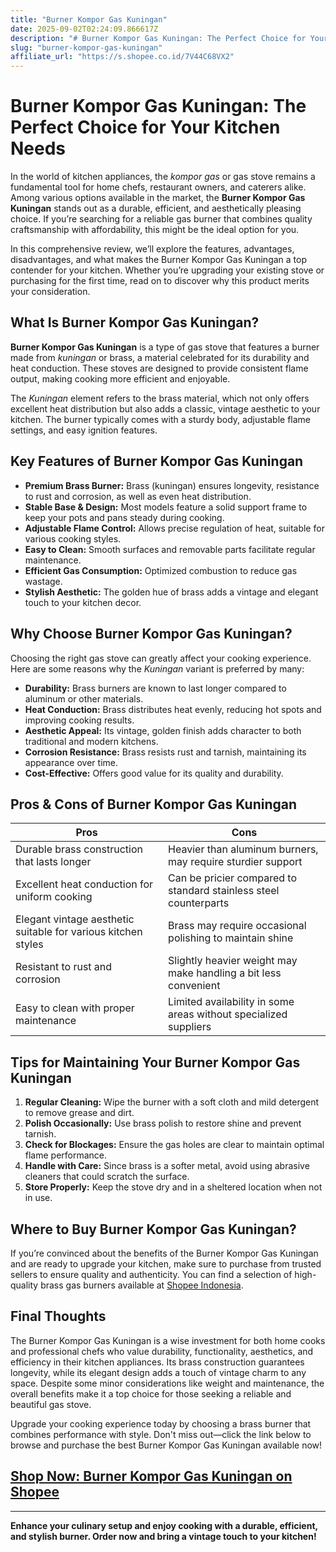 ```yaml
---
title: "Burner Kompor Gas Kuningan"
date: 2025-09-02T02:24:09.866617Z
description: "# Burner Kompor Gas Kuningan: The Perfect Choice for Your Kitchen Needs..."
slug: "burner-kompor-gas-kuningan"
affiliate_url: "https://s.shopee.co.id/7V44C68VX2"
---
```

# Burner Kompor Gas Kuningan: The Perfect Choice for Your Kitchen Needs

In the world of kitchen appliances, the *kompor gas* or gas stove remains a fundamental tool for home chefs, restaurant owners, and caterers alike. Among various options available in the market, the **Burner Kompor Gas Kuningan** stands out as a durable, efficient, and aesthetically pleasing choice. If you’re searching for a reliable gas burner that combines quality craftsmanship with affordability, this might be the ideal option for you.

In this comprehensive review, we’ll explore the features, advantages, disadvantages, and what makes the Burner Kompor Gas Kuningan a top contender for your kitchen. Whether you’re upgrading your existing stove or purchasing for the first time, read on to discover why this product merits your consideration.

## What Is Burner Kompor Gas Kuningan?

**Burner Kompor Gas Kuningan** is a type of gas stove that features a burner made from *kuningan* or brass, a material celebrated for its durability and heat conduction. These stoves are designed to provide consistent flame output, making cooking more efficient and enjoyable.

The *Kuningan* element refers to the brass material, which not only offers excellent heat distribution but also adds a classic, vintage aesthetic to your kitchen. The burner typically comes with a sturdy body, adjustable flame settings, and easy ignition features.

## Key Features of Burner Kompor Gas Kuningan

- **Premium Brass Burner:** Brass (kuningan) ensures longevity, resistance to rust and corrosion, as well as even heat distribution.
- **Stable Base & Design:** Most models feature a solid support frame to keep your pots and pans steady during cooking.
- **Adjustable Flame Control:** Allows precise regulation of heat, suitable for various cooking styles.
- **Easy to Clean:** Smooth surfaces and removable parts facilitate regular maintenance.
- **Efficient Gas Consumption:** Optimized combustion to reduce gas wastage.
- **Stylish Aesthetic:** The golden hue of brass adds a vintage and elegant touch to your kitchen decor.

## Why Choose Burner Kompor Gas Kuningan?

Choosing the right gas stove can greatly affect your cooking experience. Here are some reasons why the *Kuningan* variant is preferred by many:

- **Durability:** Brass burners are known to last longer compared to aluminum or other materials.
- **Heat Conduction:** Brass distributes heat evenly, reducing hot spots and improving cooking results.
- **Aesthetic Appeal:** Its vintage, golden finish adds character to both traditional and modern kitchens.
- **Corrosion Resistance:** Brass resists rust and tarnish, maintaining its appearance over time.
- **Cost-Effective:** Offers good value for its quality and durability.

## Pros & Cons of Burner Kompor Gas Kuningan

| Pros                                                      | Cons                                                    |
|-----------------------------------------------------------|----------------------------------------------------------|
| Durable brass construction that lasts longer            | Heavier than aluminum burners, may require sturdier support |
| Excellent heat conduction for uniform cooking          | Can be pricier compared to standard stainless steel counterparts |
| Elegant vintage aesthetic suitable for various kitchen styles | Brass may require occasional polishing to maintain shine |
| Resistant to rust and corrosion                         | Slightly heavier weight may make handling a bit less convenient |
| Easy to clean with proper maintenance                   | Limited availability in some areas without specialized suppliers |

## Tips for Maintaining Your Burner Kompor Gas Kuningan

1. **Regular Cleaning:** Wipe the burner with a soft cloth and mild detergent to remove grease and dirt.
2. **Polish Occasionally:** Use brass polish to restore shine and prevent tarnish.
3. **Check for Blockages:** Ensure the gas holes are clear to maintain optimal flame performance.
4. **Handle with Care:** Since brass is a softer metal, avoid using abrasive cleaners that could scratch the surface.
5. **Store Properly:** Keep the stove dry and in a sheltered location when not in use.

## Where to Buy Burner Kompor Gas Kuningan?

If you’re convinced about the benefits of the Burner Kompor Gas Kuningan and are ready to upgrade your kitchen, make sure to purchase from trusted sellers to ensure quality and authenticity. You can find a selection of high-quality brass gas burners available at [Shopee Indonesia](https://s.shopee.co.id/7V44C68VX2).

## Final Thoughts

The Burner Kompor Gas Kuningan is a wise investment for both home cooks and professional chefs who value durability, functionality, aesthetics, and efficiency in their kitchen appliances. Its brass construction guarantees longevity, while its elegant design adds a touch of vintage charm to any space. Despite some minor considerations like weight and maintenance, the overall benefits make it a top choice for those seeking a reliable and beautiful gas stove.

Upgrade your cooking experience today by choosing a brass burner that combines performance with style. Don't miss out—click the link below to browse and purchase the best Burner Kompor Gas Kuningan available now!

## [Shop Now: Burner Kompor Gas Kuningan on Shopee](https://s.shopee.co.id/7V44C68VX2)

---

**Enhance your culinary setup and enjoy cooking with a durable, efficient, and stylish burner. Order now and bring a vintage touch to your kitchen!**